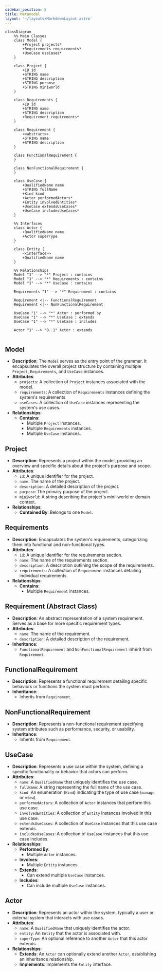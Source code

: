 ```yaml
---
sidebar_position: 8
title: Metamodel
layout: '~/layouts/MarkdownLayout.astro'
---
```

```mermaid
classDiagram
    %% Main Classes
    class Model {
        +Project projects*
        +Requirements requirements*
        +UseCase useCases*
    }

    class Project {
        +ID id
        +STRING name
        +STRING description
        +STRING purpose
        +STRING miniworld
    }

    class Requirements {
        +ID id
        +STRING name
        +STRING description
        +Requirement requirements*
    }

    class Requirement {
        <<abstract>>
        +STRING name
        +STRING description
    }

    class FunctionalRequirement {
    }

    class NonFunctionalRequirement {
    }

    class UseCase {
        +QualifiedName name
        +STRING fullName
        +Kind kind
        +Actor performedActors*
        +Entity involvedEntities*
        +UseCase extendsUseCases*
        +UseCase includesUseCases*
    }

    %% Interfaces
    class Actor {
        +QualifiedName name
        +Actor superType
    }

    class Entity {
        <<interface>>
        +QualifiedName name
    }

    %% Relationships
    Model "1" --> "*" Project : contains
    Model "1" --> "*" Requirements : contains
    Model "1" --> "*" UseCase : contains

    Requirements "1" --> "*" Requirement : contains

    Requirement <|-- FunctionalRequirement
    Requirement <|-- NonFunctionalRequirement

    UseCase "1" --> "*" Actor : performed by
    UseCase "1" --> "*" UseCase : extends
    UseCase "1" --> "*" UseCase : includes

    Actor "1" --> "0..1" Actor : extends
    
```


## Model
- **Description**: The `Model` serves as the entry point of the grammar. It encapsulates the overall project structure by containing multiple `Project`, `Requirements`, and `UseCase` instances.
- **Attributes**:
  - `projects`: A collection of `Project` instances associated with the model.
  - `requirements`: A collection of `Requirements` instances defining the system's requirements.
  - `useCases`: A collection of `UseCase` instances representing the system's use cases.
- **Relationships**:
  - **Contains**: 
    - Multiple `Project` instances.
    - Multiple `Requirements` instances.
    - Multiple `UseCase` instances.

## Project
- **Description**: Represents a project within the model, providing an overview and specific details about the project's purpose and scope.
- **Attributes**:
  - `id`: A unique identifier for the project.
  - `name`: The name of the project.
  - `description`: A detailed description of the project.
  - `purpose`: The primary purpose of the project.
  - `miniworld`: A string describing the project's mini-world or domain context.
- **Relationships**:
  - **Contained By**: Belongs to one `Model`.

## Requirements
- **Description**: Encapsulates the system's requirements, categorizing them into functional and non-functional types.
- **Attributes**:
  - `id`: A unique identifier for the requirements section.
  - `name`: The name of the requirements section.
  - `description`: A description outlining the scope of the requirements.
  - `requirements`: A collection of `Requirement` instances detailing individual requirements.
- **Relationships**:
  - **Contains**: 
    - Multiple `Requirement` instances.

## Requirement (Abstract Class)
- **Description**: An abstract representation of a system requirement. Serves as a base for more specific requirement types.
- **Attributes**:
  - `name`: The name of the requirement.
  - `description`: A detailed description of the requirement.
- **Inheritance**:
  - `FunctionalRequirement` and `NonFunctionalRequirement` inherit from `Requirement`.

## FunctionalRequirement
- **Description**: Represents a functional requirement detailing specific behaviors or functions the system must perform.
- **Inheritance**:
  - Inherits from `Requirement`.

## NonFunctionalRequirement
- **Description**: Represents a non-functional requirement specifying system attributes such as performance, security, or usability.
- **Inheritance**:
  - Inherits from `Requirement`.

## UseCase
- **Description**: Represents a use case within the system, defining a specific functionality or behavior that actors can perform.
- **Attributes**:
  - `name`: A `QualifiedName` that uniquely identifies the use case.
  - `fullName`: A string representing the full name of the use case.
  - `kind`: An enumeration (`Kind`) indicating the type of use case (`manage` or `view`).
  - `performedActors`: A collection of `Actor` instances that perform this use case.
  - `involvedEntities`: A collection of `Entity` instances involved in this use case.
  - `extendsUseCases`: A collection of `UseCase` instances that this use case extends.
  - `includesUseCases`: A collection of `UseCase` instances that this use case includes.
- **Relationships**:
  - **Performed By**: 
    - Multiple `Actor` instances.
  - **Involves**: 
    - Multiple `Entity` instances.
  - **Extends**: 
    - Can extend multiple `UseCase` instances.
  - **Includes**: 
    - Can include multiple `UseCase` instances.



## Actor
- **Description**: Represents an actor within the system, typically a user or external system that interacts with use cases.
- **Attributes**:
  - `name`: A `QualifiedName` that uniquely identifies the actor.
  - `entity`: An `Entity` that the actor is associated with.
  - `superType`: An optional reference to another `Actor` that this actor extends.
- **Relationships**:
  - **Extends**: An `Actor` can optionally extend another `Actor`, establishing an inheritance relationship.
  - **Implements**: Implements the `Entity` interface.

